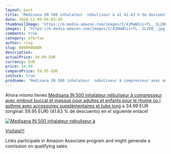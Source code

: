```yaml
---
layout: post
title: 'Medisana IN 500 inhalateur  nébuliseur à al 41.63 % de descuento'
date: 2020-12-09 04:03:49
thumbnailImage: 'https://m.media-amazon.com/images/I/41MwWSii+fL._SL200_.jpg'
images: [ 'https://m.media-amazon.com/images/I/41MwWSii+fL._SL200_.jpg' ]
comments: true
category: ofertas
author: ring
slug: B008KWOABK
description:
actualPrice: 34.99 EUR
currency: EUR
price: 34.99
comparePrice: 59.95 EUR
inStock: true
prodname: 'Medisana IN 500 inhalateur  nébuliseur à compresseur avec embout buccal et masque pour adultes et enfants  pour le rhume ou l asthme avec accessoires supplémentaires et tube long'
---
```


Ahora mismo tienes [Medisana IN 500 inhalateur  nébuliseur à compresseur avec embout buccal et masque pour adultes et enfants  pour le rhume ou l asthme avec accessoires supplémentaires et tube long](https://www.amazon.fr/dp/B008KWOABK/?tag=tolees0d-21) a 34.99 EUR (original: 59.95 EUR) (41.63 %  de descuento) en el siguiente enlace!

[![Medisana IN 500 inhalateur  nébuliseur à](https://m.media-amazon.com/images/I/41MwWSii+fL._SL200_.jpg)](https://www.amazon.fr/dp/B008KWOABK/?tag=tolees0d-21)

[Visítala!!!](https://www.amazon.fr/dp/B008KWOABK/?tag=tolees0d-21)

Links participate in Amazon Associate program and might generate a comission on qualifying sales
